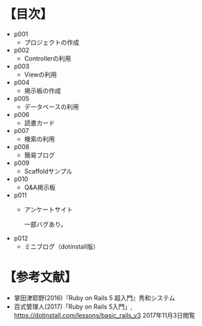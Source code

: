 # 【目次】
- p001
    * プロジェクトの作成
- p002
    * Controllerの利用
- p003
    * Viewの利用
- p004
    * 掲示板の作成
- p005
    * データベースの利用
- p006
    * 読書カード
- p007
    * 検索の利用
- p008
    * 簡易ブログ
- p009
    * Scaffoldサンプル
- p010
    * Q&A掲示板
- p011
    * アンケートサイト

        一部バグあり。
- p012
    * ミニブログ（dotinstall版）

 
# 【参考文献】
- 掌田津耶野(2016)『Ruby on Rails 5 超入門』秀和システム
- 百式管理人(2017)「Ruby on Rails 5入門」, <https://dotinstall.com/lessons/basic_rails_v3> 2017年11月3日閲覧
